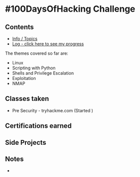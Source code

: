 # #100DaysOfHacking Challenge

## Contents
* [Info / Topics](README.md)
* [Log - click here to see my progress](log.md)

The themes covered so far are:

* Linux
* Scripting with Python
* Shells and Privilege Escalation
* Exploitation
* NMAP

## Classes taken 

* Pre Security - tryhackme.com (Started )

## Certifications earned

## Side Projects

## Notes

* 

